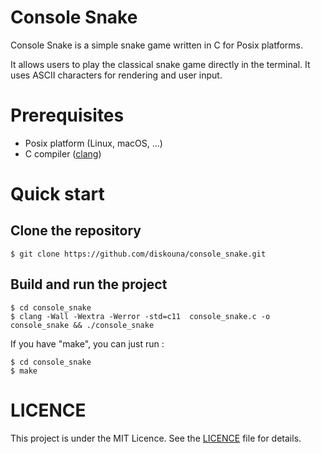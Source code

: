 # Console Snake

Console Snake is a simple snake game written in C for Posix platforms.

It allows users to play the classical snake game directly in the terminal. It uses ASCII characters for rendering and user input.

# Prerequisites
- Posix platform (Linux, macOS, ...)
- C compiler ([clang](https://clang.llvm.org/))

# Quick start 
## Clone the repository
```console
$ git clone https://github.com/diskouna/console_snake.git
```
## Build and run the project
 
```console
$ cd console_snake
$ clang -Wall -Wextra -Werror -std=c11  console_snake.c -o console_snake && ./console_snake
```
If you have "make", you can just run : 
```console
$ cd console_snake
$ make
```
# LICENCE
This project is under the MIT Licence. See the [LICENCE](LICENCE) file for details.
